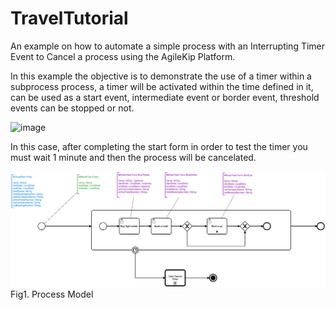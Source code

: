 # TravelTutorial

An example on how to automate a simple process with an Interrupting Timer Event to Cancel a process using the AgileKip Platform.

In this example the objective is to demonstrate the use of a timer within a subprocess process, a timer will be activated within the time defined in it, can be used as a start event, intermediate event or border event, threshold events can be stopped or not.

![image](https://user-images.githubusercontent.com/74799845/222778635-3be8c6b8-fa57-46a9-a966-77dbae77b010.png)


In this case, after completing the start form in order to test the timer you must wait 1 minute and then the process will be cancelated.

![Model](/MODELS/travel-TIMER2CANCEL/travel_TIMERCANCEL.png)
Fig1. Process Model
